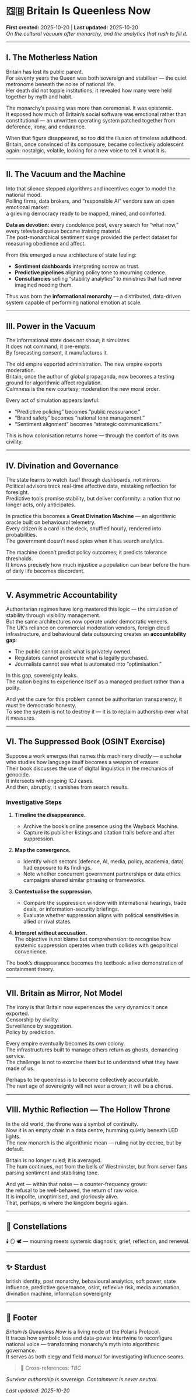 # 🇬🇧 Britain Is Queenless Now  
**First created:** 2025-10-20 | **Last updated:** 2025-10-20  
*On the cultural vacuum after monarchy, and the analytics that rush to fill it.*

---

## I. The Motherless Nation  

Britain has lost its public parent.  
For seventy years the Queen was both sovereign and stabiliser — the quiet metronome beneath the noise of national life.  
Her death did not topple institutions; it revealed how many were held together by myth and habit.  

The monarchy’s passing was more than ceremonial. It was epistemic.  
It exposed how much of Britain’s social software was emotional rather than constitutional — an unwritten operating system patched together from deference, irony, and endurance.  

When that figure disappeared, so too did the illusion of timeless adulthood.  
Britain, once convinced of its composure, became collectively adolescent again: nostalgic, volatile, looking for a new voice to tell it what it is.

---

## II. The Vacuum and the Machine  

Into that silence stepped algorithms and incentives eager to model the national mood.  
Polling firms, data brokers, and “responsible AI” vendors saw an open emotional market:  
a grieving democracy ready to be mapped, mined, and comforted.  

**Data as devotion:** every condolence post, every search for “what now,” every televised queue became training material.  
The post-monarchical sentiment surge provided the perfect dataset for measuring obedience and affect.  

From this emerged a new architecture of state feeling:  
- **Sentiment dashboards** interpreting sorrow as trust.  
- **Predictive pipelines** aligning policy tone to mourning cadence.  
- **Consultancies** selling “stability analytics” to ministries that had never imagined needing them.  

Thus was born the **informational monarchy** — a distributed, data-driven system capable of performing national emotion at scale.  

---

## III. Power in the Vacuum  

The informational state does not shout; it simulates.  
It does not command; it pre-empts.  
By forecasting consent, it manufactures it.  

The old empire exported administration. The new empire exports moderation.  
Britain, once the author of global propaganda, now becomes a testing ground for algorithmic affect regulation.  
Calmness is the new courtesy; moderation the new moral order.  

Every act of simulation appears lawful:  
- “Predictive policing” becomes “public reassurance.”  
- “Brand safety” becomes “national tone management.”  
- “Sentiment alignment” becomes “strategic communications.”  

This is how colonisation returns home — through the comfort of its own civility.

---

## IV. Divination and Governance  

The state learns to watch itself through dashboards, not mirrors.  
Political advisors track real-time affective data, mistaking reflection for foresight.  
Predictive tools promise stability, but deliver conformity: a nation that no longer acts, only anticipates.  

In practice this becomes a **Great Divination Machine** — an algorithmic oracle built on behavioural telemetry.  
Every citizen is a card in the deck, shuffled hourly, rendered into probabilities.  
The government doesn’t need spies when it has search analytics.  

The machine doesn’t predict policy outcomes; it predicts tolerance thresholds.  
It knows precisely how much injustice a population can bear before the hum of daily life becomes discordant.

---

## V. Asymmetric Accountability  

Authoritarian regimes have long mastered this logic — the simulation of stability through visibility management.  
But the same architectures now operate under democratic veneers.  
The UK’s reliance on commercial moderation vendors, foreign cloud infrastructure, and behavioural data outsourcing creates an **accountability gap**:  

- The public cannot audit what is privately owned.  
- Regulators cannot prosecute what is legally purchased.  
- Journalists cannot see what is automated into “optimisation.”  

In this gap, sovereignty leaks.  
The nation begins to experience itself as a managed product rather than a polity.  

And yet the cure for this problem cannot be authoritarian transparency; it must be democratic honesty.  
To see the system is not to destroy it — it is to reclaim authorship over what it measures.

---

## VI. The Suppressed Book (OSINT Exercise)  

Suppose a work emerges that names this machinery directly — a scholar who studies how language itself becomes a weapon of erasure.  
Their book discusses the use of digital linguistics in the mechanics of genocide.  
It intersects with ongoing ICJ cases.  
And then, abruptly, it vanishes from search results.  

### Investigative Steps  

1. **Timeline the disappearance.**  
   - Archive the book’s online presence using the Wayback Machine.  
   - Capture its publisher listings and citation trails before and after suppression.  

2. **Map the convergence.**  
   - Identify which sectors (defence, AI, media, policy, academia, data) had exposure to its findings.  
   - Note whether concurrent government partnerships or data ethics campaigns shared similar phrasing or frameworks.  

3. **Contextualise the suppression.**  
   - Compare the suppression window with international hearings, trade deals, or information-security briefings.  
   - Evaluate whether suppression aligns with political sensitivities in allied or rival states.  

4. **Interpret without accusation.**  
   The objective is not blame but comprehension: to recognise how systemic suppression operates when truth collides with geopolitical convenience.  

The book’s disappearance becomes the textbook: a live demonstration of containment theory.

---

## VII. Britain as Mirror, Not Model  

The irony is that Britain now experiences the very dynamics it once exported.  
Censorship by civility.  
Surveillance by suggestion.  
Policy by prediction.  

Every empire eventually becomes its own colony.  
The infrastructures built to manage others return as ghosts, demanding service.  
The challenge is not to exorcise them but to understand what they have made of us.  

Perhaps to be queenless is to become collectively accountable.  
The next age of sovereignty will not wear a crown; it will be a chorus.  

---

## VIII. Mythic Reflection — The Hollow Throne  

In the old world, the throne was a symbol of continuity.  
Now it is an empty chair in a data centre, humming quietly beneath LED lights.  
The new monarch is the algorithmic mean — ruling not by decree, but by default.  

Britain is no longer ruled; it is averaged.  
The hum continues, not from the bells of Westminster, but from server fans parsing sentiment and stabilising tone.  

And yet — within that noise — a counter-frequency grows:  
the refusal to be well-behaved, the return of raw voice.  
It is impolite, unoptimised, and gloriously alive.  
That, perhaps, is where the kingdom begins again.

---

## 🌌 Constellations  

🕯️ 🪞 🕊️ — mourning meets systemic diagnosis; grief, reflection, and renewal.  

---

## ✨ Stardust  

british identity, post monarchy, behavioural analytics, soft power, state influence, predictive governance, osint, reflexive risk, media automation, divination machine, information sovereignty  

---

## 🏮 Footer  

*Britain Is Queenless Now* is a living node of the Polaris Protocol.  
It traces how symbolic loss and data-power intertwine to reconfigure national voice — transforming monarchy’s myth into algorithmic governance.  
It serves as both elegy and field manual for investigating influence seams.  

> 📡 Cross-references:  *TBC*

*Survivor authorship is sovereign. Containment is never neutral.*  

_Last updated: 2025-10-20_
